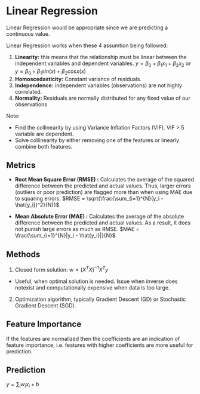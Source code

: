 # Linear Regression
Linear Regression would be appropriate since we are predicting a continuous value.

Linear Regression works when these 4 assumtion being followed:
1. **Linearity:** this means that the relationship must be linear between the independent variables and dependent variables. 
$y= \beta_0 + \beta_1 x_1 + \beta_2 x_2$ or $y= \beta_0 + \beta_1 sin(x) + \beta_2 cosx(x)$
2. **Homoscedasticity:** Constant variance of residuals. 
3. **Independence:** independent variables (observations) are not highly correlated.
4. **Normality:** Residuals are normally distributed for any fixed value of our observations 

Note:
- Find the collinearity by using Variance Inflation Factors (VIF). VIF > 5 variable are dependent.
- Solve collinearity by either removing one of the features or linearly combine both features. 

## Metrics
- **Root Mean Square Error (RMSE) :** Calculates the average of the squared difference between the predicted and actual values. Thus, larger errors (outliers or poor prediction) are flagged 
more than when using MAE due to squaring errors. $RMSE = \sqrt{\frac{\sum_{i=1}^{N}(y_i - \hat{y_i})^2}{N}}$

- **Mean Absolute Error (MAE) :** Calculates the average of the absolute difference between the predicted and actual values. As a result, it does not punish large errors as much as RMSE. $MAE = \frac{\sum_{i=1}^{N}|y_i - \hat{y_i}|}{N}$

## Methods
1. Closed form solution: $w = (X^TX)^{-1}X^Ty$
- Useful, when optimal solution is needed. Issue when inverse does notexist and computationally expensive when data is too large.
2. Optimization algorithm, typically Gradient Descent (GD) or Stochastic Gradient Descent (SGD).

## Feature Importance
If the features are normalized then the coefficients are an indication of feature importance, i.e. features with higher coefficients are more useful for 
prediction.

## Prediction

$y = \sum_{i}w_ix_i + b$